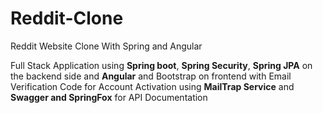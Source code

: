 # Reddit-Clone
Reddit Website Clone With Spring and Angular

Full Stack Application using **Spring boot**, **Spring Security**, **Spring JPA** on the backend side and 
**Angular** and Bootstrap on frontend with Email Verification Code for Account Activation using **MailTrap Service**
and **Swagger and SpringFox** for API Documentation

